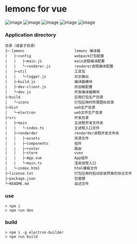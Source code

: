 # lemonc for vue
![image](https://img.shields.io/badge/elctron-^2.0.5-green.svg)
![image](https://img.shields.io/badge/vue-^2.5.16-green.svg)
![image](https://img.shields.io/badge/webpack-^4.16.3-green.svg)
![image](https://img.shields.io/badge/less-^3.8.0-green.svg)
![image](https://img.shields.io/badge/eslint-^5.2.0-green.svg)

### Application directory

```
目录（或者子目录）
├─.lemonc                       lemonc 编译器
|   ├─config                    webpack打包配置
|   |   ├─main.js               main进程编译配置
|   |   └─renderer.js           renderer进程编译配置
|   ├─util                      工具包
|   |   └─logger.js             日志输出
|   ├─build.js                  编译器模块
|   ├─dev-client.js             热加载配置
|   └─dev.js                    开发编译器模块
├─build                         应用打包生产目录
|   └─icons                     打包应用时所需图标目录
├─dist                          web生产目录
|   └─electron                  web文件生产目录
├─src                           开发目录
|   ├─main                      主进程开发文件夹
|   |   └─index.ts              主进程入口文件
|   ├─renderder                 renderder进程开发文件夹
|   |   ├─assets                资源文件
|   |   ├─components            组件
|   |   ├─router                路由
|   |   ├─store                 vuex
|   |   ├─App.vue               App组件
|   |   └─main.ts               渲染进程入口
|   └─index.html                html模板文件
├─license.txt                   打包应用时启动安装界面的协议文件
├─package.json                  包管理
└─README.md                     自述文件
```

### use 

```shell
> npm i
> npm run dev
```

### build

```shell
> npm i -g electron-builder
> npm run build
```

